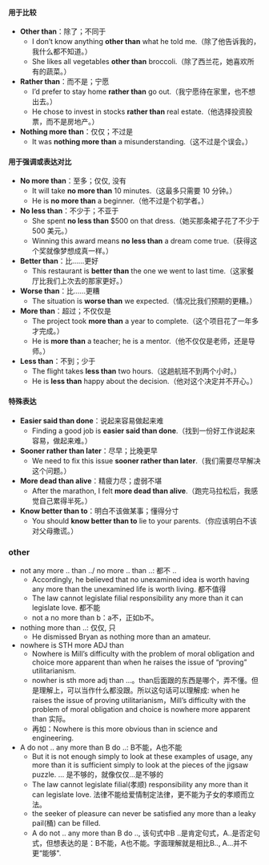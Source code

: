 #### **用于比较**  
- **Other than**：除了；不同于  
  - I don’t know anything **other than** what he told me.（除了他告诉我的，我什么都不知道。）  
  - She likes all vegetables **other than** broccoli.（除了西兰花，她喜欢所有的蔬菜。）  
- **Rather than**：而不是；宁愿  
  - I’d prefer to stay home **rather than** go out.（我宁愿待在家里，也不想出去。）  
  - He chose to invest in stocks **rather than** real estate.（他选择投资股票，而不是房地产。）  
- **Nothing more than**：仅仅；不过是  
  - It was **nothing more than** a misunderstanding.（这不过是个误会。）  


#### **用于强调或表达对比**  
- **No more than**：至多；仅仅, 没有
  - It will take **no more than** 10 minutes.（这最多只需要 10 分钟。）  
  - He is **no more than** a beginner.（他不过是个初学者。）
- **No less than**：不少于；不亚于  
  - She spent **no less than** $500 on that dress.（她买那条裙子花了不少于 500 美元。）  
  - Winning this award means **no less than** a dream come true.（获得这个奖就像梦想成真一样。）  
- **Better than**：比……更好  
  - This restaurant is **better than** the one we went to last time.（这家餐厅比我们上次去的那家更好。）  
- **Worse than**：比……更糟  
  - The situation is **worse than** we expected.（情况比我们预期的更糟。）  
- **More than**：超过；不仅仅是  
  - The project took **more than** a year to complete.（这个项目花了一年多才完成。）  
  - He is **more than** a teacher; he is a mentor.（他不仅仅是老师，还是导师。）  
- **Less than**：不到；少于  
  - The flight takes **less than** two hours.（这趟航班不到两个小时。）  
  - He is **less than** happy about the decision.（他对这个决定并不开心。）  
 
#### **特殊表达**  
- **Easier said than done**：说起来容易做起来难  
  - Finding a good job is **easier said than done**.（找到一份好工作说起来容易，做起来难。）  
- **Sooner rather than later**：尽早；比晚更早  
  - We need to fix this issue **sooner rather than later**.（我们需要尽早解决这个问题。）  
- **More dead than alive**：精疲力尽；虚弱不堪  
  - After the marathon, I felt **more dead than alive**.（跑完马拉松后，我感觉自己累得半死。）  
- **Know better than to**：明白不该做某事；懂得分寸  
  - You should **know better than to** lie to your parents.（你应该明白不该对父母撒谎。）  
 
### other
- not any more .. than ../ no more .. than ..: 都不 ..
  - Accordingly, he believed that no unexamined idea is worth having any more than the unexamined life is worth living. 都不值得
  - The law cannot legislate filial responsibility any more than it can legislate love. 都不能
  - not a no more than b：a不，正如b不。
- nothing more than ..: 仅仅, 只
  - He dismissed Bryan as nothing more than an amateur.
- nowhere is STH more ADJ than
  - Nowhere is Mill’s difficulty with the problem of moral obligation and choice more apparent than when he raises the issue of “proving” utilitarianism.
  - nowher is sth more adj than …。than后面跟的东西是哪个，弄不懂。但是理解上，可以当作什么都没跟。所以这句话可以理解成: when he raises the issue of proving utilitarianism，Mill’s difficulty with the problem of moral obligation and choice is nowhere more apparent than 实际。
  - 再如：Nowhere is this more obvious than in science and engineering.
- A do not .. any more than B do ..: B不能，A也不能
  - But it is not enough simply to look at these examples of usage, any more than it is sufficient simply to look at the pieces of the jigsaw puzzle. ... 是不够的，就像仅仅...是不够的
  - The law cannot legislate filial(孝顺) responsibility any more than it can legislate love. 法律不能给爱情制定法律，更不能为子女的孝顺而立法。
  - the seeker of pleasure can never be satisfied any more than a leaky pail(桶) can be filled.
  - A do not .. any more than B do .., 该句式中B ..是肯定句式，A..是否定句式，但想表达的是：B不能，A也不能。字面理解就是相比B.., A...并不更“能够".
